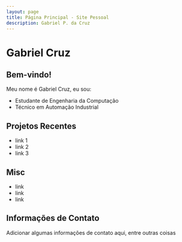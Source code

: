 ```yaml
---
layout: page
title: Página Principal - Site Pessoal
description: Gabriel P. da Cruz
---
```


# Gabriel Cruz

## Bem-vindo! 

Meu nome é Gabriel Cruz, eu sou:
  
  - Estudante de Engenharia da Computação
  - Técnico em Automação Industrial
  
## Projetos Recentes

  - link 1
  - link 2
  - link 3
  
## Misc

  - link
  - link
  - link
  
## Informações de Contato

Adicionar algumas informações de contato aqui, entre outras coisas
